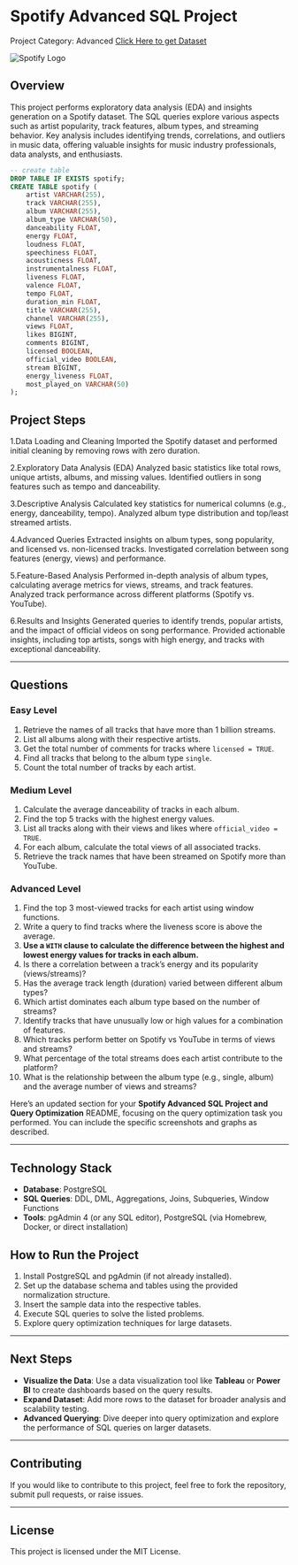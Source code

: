 # Spotify Advanced SQL Project
Project Category: Advanced
[Click Here to get Dataset](https://www.kaggle.com/datasets/sanjanchaudhari/spotify-dataset)

![Spotify Logo](https://github.com/najirh/najirh-Spotify-Data-Analysis-using-SQL/blob/main/spotify_logo.jpg)

## Overview
This project performs exploratory data analysis (EDA) and insights generation on a Spotify dataset. The SQL queries explore various aspects such as artist popularity, track features, album types, and streaming behavior. Key analysis includes identifying trends, correlations, and outliers in music data, offering valuable insights for music industry professionals, data analysts, and enthusiasts.

```sql
-- create table
DROP TABLE IF EXISTS spotify;
CREATE TABLE spotify (
    artist VARCHAR(255),
    track VARCHAR(255),
    album VARCHAR(255),
    album_type VARCHAR(50),
    danceability FLOAT,
    energy FLOAT,
    loudness FLOAT,
    speechiness FLOAT,
    acousticness FLOAT,
    instrumentalness FLOAT,
    liveness FLOAT,
    valence FLOAT,
    tempo FLOAT,
    duration_min FLOAT,
    title VARCHAR(255),
    channel VARCHAR(255),
    views FLOAT,
    likes BIGINT,
    comments BIGINT,
    licensed BOOLEAN,
    official_video BOOLEAN,
    stream BIGINT,
    energy_liveness FLOAT,
    most_played_on VARCHAR(50)
);
```
## Project Steps

1.Data Loading and Cleaning
	Imported the Spotify dataset and performed initial cleaning by removing rows with zero duration.

2.Exploratory Data Analysis (EDA)
	Analyzed basic statistics like total rows, unique artists, albums, and missing values.
	Identified outliers in song features such as tempo and danceability.
 
3.Descriptive Analysis
	Calculated key statistics for numerical columns (e.g., energy, danceability, tempo).
	Analyzed album type distribution and top/least streamed artists.
 
4.Advanced Queries
	Extracted insights on album types, song popularity, and licensed vs. non-licensed tracks.
	Investigated correlation between song features (energy, views) and performance.
 
5.Feature-Based Analysis
	Performed in-depth analysis of album types, calculating average metrics for views, streams, and track features.
	Analyzed track performance across different platforms (Spotify vs. YouTube).
 
6.Results and Insights
	Generated queries to identify trends, popular artists, and the impact of official videos on song performance.
	Provided actionable insights, including top artists, songs with high energy, and tracks with exceptional danceability.
  
---

## Questions

### Easy Level
1. Retrieve the names of all tracks that have more than 1 billion streams.
2. List all albums along with their respective artists.
3. Get the total number of comments for tracks where `licensed = TRUE`.
4. Find all tracks that belong to the album type `single`.
5. Count the total number of tracks by each artist.

### Medium Level
1. Calculate the average danceability of tracks in each album.
2. Find the top 5 tracks with the highest energy values.
3. List all tracks along with their views and likes where `official_video = TRUE`.
4. For each album, calculate the total views of all associated tracks.
5. Retrieve the track names that have been streamed on Spotify more than YouTube.

### Advanced Level
1. Find the top 3 most-viewed tracks for each artist using window functions.
2. Write a query to find tracks where the liveness score is above the average.
3. **Use a `WITH` clause to calculate the difference between the highest and lowest energy values for tracks in each album.**
14. Is there a correlation between a track’s energy and its popularity (views/streams)?
15. Has the average track length (duration) varied between different album types?
16. Which artist dominates each album type based on the number of streams?
17. Identify tracks that have unusually low or high values for a combination of features.
18. Which tracks perform better on Spotify vs YouTube in terms of views and streams?
19. What percentage of the total streams does each artist contribute to the platform?
20. What is the relationship between the album type (e.g., single, album) and the average number of views and streams?
   



Here’s an updated section for your **Spotify Advanced SQL Project and Query Optimization** README, focusing on the query optimization task you performed. You can include the specific screenshots and graphs as described.

---

## Technology Stack
- **Database**: PostgreSQL
- **SQL Queries**: DDL, DML, Aggregations, Joins, Subqueries, Window Functions
- **Tools**: pgAdmin 4 (or any SQL editor), PostgreSQL (via Homebrew, Docker, or direct installation)

## How to Run the Project
1. Install PostgreSQL and pgAdmin (if not already installed).
2. Set up the database schema and tables using the provided normalization structure.
3. Insert the sample data into the respective tables.
4. Execute SQL queries to solve the listed problems.
5. Explore query optimization techniques for large datasets.

---

## Next Steps
- **Visualize the Data**: Use a data visualization tool like **Tableau** or **Power BI** to create dashboards based on the query results.
- **Expand Dataset**: Add more rows to the dataset for broader analysis and scalability testing.
- **Advanced Querying**: Dive deeper into query optimization and explore the performance of SQL queries on larger datasets.

---

## Contributing
If you would like to contribute to this project, feel free to fork the repository, submit pull requests, or raise issues.

---

## License
This project is licensed under the MIT License.
